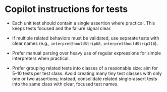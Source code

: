 # Copilot instructions for tests

- Each unit test should contain a single assertion where practical. This keeps tests focused and the failure signal clear.
- If multiple related behaviors must be validated, use separate tests with clear names (e.g., `interpretShouldStripU8`, `interpretShouldStripI16`).

- Prefer manual parsing over heavy use of regular expressions for simple interpreters when practical.

- Prefer grouping related tests into classes of a reasonable size: aim for 5–10 tests per test class. Avoid creating many tiny test classes with only one or two assertions; instead, consolidate related single-assert tests into the same class with clear, focused test names.

